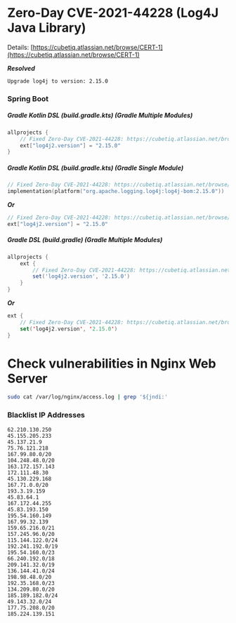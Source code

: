 # Zero-Day CVE-2021-44228 (Log4J Java Library)
Details: [https://cubetiq.atlassian.net/browse/CERT-1](https://cubetiq.atlassian.net/browse/CERT-1)

***Resolved***
```text
Upgrade log4j to version: 2.15.0
```

### Spring Boot
##### Gradle Kotlin DSL (build.gradle.kts) (Gradle Multiple Modules)
```kts
allprojects {
    // Fixed Zero-Day CVE-2021-44228: https://cubetiq.atlassian.net/browse/CERT-1
    ext["log4j2.version"] = "2.15.0"
}
```

##### Gradle Kotlin DSL (build.gradle.kts) (Gradle Single Module)
```kts
// Fixed Zero-Day CVE-2021-44228: https://cubetiq.atlassian.net/browse/CERT-1
implementation(platform("org.apache.logging.log4j:log4j-bom:2.15.0"))
```
***Or***
```kts
// Fixed Zero-Day CVE-2021-44228: https://cubetiq.atlassian.net/browse/CERT-1
ext["log4j2.version"] = "2.15.0"
```

##### Gradle DSL (build.gradle) (Gradle Multiple Modules)
```gradle
allprojects {
    ext {
        // Fixed Zero-Day CVE-2021-44228: https://cubetiq.atlassian.net/browse/CERT-1
        set('log4j2.version', '2.15.0')
    }
}
```
***Or***
```kts
ext {
    // Fixed Zero-Day CVE-2021-44228: https://cubetiq.atlassian.net/browse/CERT-1
    set('log4j2.version', '2.15.0')
}
```

# Check vulnerabilities in Nginx Web Server
```bash
sudo cat /var/log/nginx/access.log | grep '${jndi:'
```

### Blacklist IP Addresses
```
62.210.130.250
45.155.205.233
45.137.21.9
75.76.121.218
167.99.80.0/20
104.248.48.0/20
163.172.157.143
172.111.48.30
45.130.229.168
167.71.0.0/20
193.3.19.159
45.83.64.1
167.172.44.255
45.83.193.150
195.54.160.149
167.99.32.139
159.65.216.0/21
157.245.96.0/20
115.144.122.0/24
192.241.192.0/19
195.54.160.0/23
66.240.192.0/18
209.141.32.0/19
136.144.41.0/24
198.98.48.0/20
192.35.168.0/23
134.209.80.0/20
185.189.182.0/24
49.143.32.0/24
177.75.208.0/20
185.224.139.151
```
